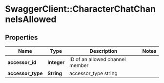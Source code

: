 # SwaggerClient::CharacterChatChannelsAllowed

## Properties
Name | Type | Description | Notes
------------ | ------------- | ------------- | -------------
**accessor_id** | **Integer** | ID of an allowed channel member | 
**accessor_type** | **String** | accessor_type string | 


